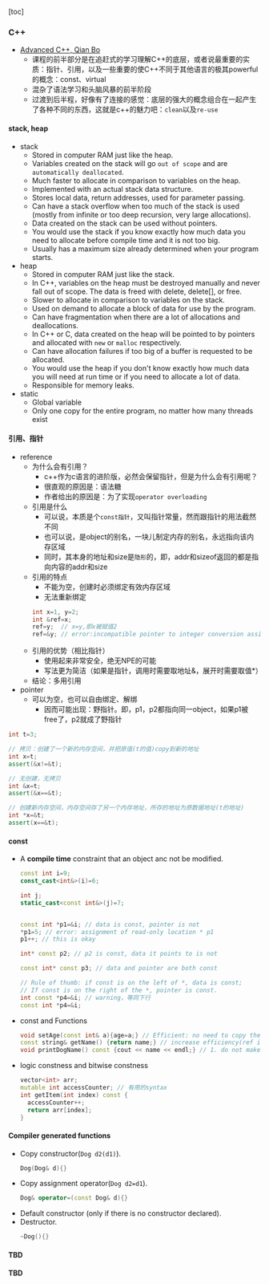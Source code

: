 [toc]
### C++ 
- [Advanced C++, Qian Bo](https://www.youtube.com/playlist?list=PLE28375D4AC946CC3)
  - 课程的前半部分是在追赶式的学习理解C++的底层，或者说最重要的实质：指针、引用，以及一些重要的使C++不同于其他语言的极其powerful的概念：const、virtual
  - 混杂了语法学习和头脑风暴的前半阶段
  - 过渡到后半程，好像有了连接的感觉：底层的强大的概念组合在一起产生了各种不同的东西，这就是c++的魅力吧：`clean`以及`re-use`

#### stack, heap
- stack
  - Stored in computer RAM just like the heap.
  - Variables created on the stack will go `out of scope` and are `automatically deallocated`.
  - Much faster to allocate in comparison to variables on the heap.
  - Implemented with an actual stack data structure.
  - Stores local data, return addresses, used for parameter passing.
  - Can have a stack overflow when too much of the stack is used (mostly from infinite or too deep recursion, very large allocations).
  - Data created on the stack can be used without pointers.
  - You would use the stack if you know exactly how much data you need to allocate before compile time and it is not too big.
  - Usually has a maximum size already determined when your program starts.
- heap
  - Stored in computer RAM just like the stack.
  - In C++, variables on the heap must be destroyed manually and never fall out of scope. The data is freed with delete, delete[], or free.
  - Slower to allocate in comparison to variables on the stack.
  - Used on demand to allocate a block of data for use by the program.
  - Can have fragmentation when there are a lot of allocations and deallocations.
  - In C++ or C, data created on the heap will be pointed to by pointers and allocated with `new` or `malloc` respectively.
  - Can have allocation failures if too big of a buffer is requested to be allocated.
  - You would use the heap if you don't know exactly how much data you will need at run time or if you need to allocate a lot of data.
  - Responsible for memory leaks.
- static
  - Global variable
  - Only one copy for the entire program, no matter how many threads exist
#### 引用、指针
- reference
  - 为什么会有引用？
    - c++作为c语言的进阶版，必然会保留指针，但是为什么会有引用呢？
    - 很直观的原因是：语法糖
    - 作者给出的原因是：为了实现`operator overloading`
  - 引用是什么
    - 可以说，本质是个`const指针`，又叫指针常量，然而跟指针的用法截然不同
    - 也可以说，是object的别名，一块儿制定内存的别名，永远指向该内存区域
    - 同时，其本身的地址和size是`隐形`的，即，addr和sizeof返回的都是指向内容的addr和size
  - 引用的特点
    - 不能为空，创建时必须绑定有效内存区域
    - 无法重新绑定
    ```cpp
    int x=1, y=2;
    int &ref=x;
    ref=y;  // x=y,即x被赋值2
    ref=&y; // error:incompatible pointer to integer conversion assigning to 'int' from 'int *'
    ```
  - 引用的优势（相比指针）
    - 使用起来非常安全，绝无NPE的可能
    - 写法更为简洁（如果是指针，调用时需要取地址&，展开时需要取值*）
  - 结论：多用引用
- pointer
  - 可以为空，也可以自由绑定、解绑
    - 因而可能出现：野指针。即，p1，p2都指向同一object，如果p1被free了，p2就成了野指针
```cpp
int t=3;

// 拷贝：创建了一个新的内存空间，并把原值(t的值)copy到新的地址
int x=t;
assert(&x!=&t);

// 无创建，无拷贝
int &x=t;
assert(&x==&t);

// 创建新内存空间，内存空间存了另一个内存地址，所存的地址为原数据地址(t的地址)
int *x=&t;
assert(x==&t);
```
#### const
- A **compile time** constraint that an object anc not be modified.
  ```cpp
  const int i=9;
  const_cast<int&>(i)=6;

  int j;
  static_cast<const int&>(j)=7;


  const int *p1=&i; // data is const, pointer is not
  *p1=5; // error: assignment of read-only location * p1
  p1++; // this is okay

  int* const p2; // p2 is const, data it points to is not

  const int* const p3; // data and pointer are both const

  // Rule of thumb: if const is on the left of *, data is const;
  // If const is on the right of the *, pointer is const.
  int const *p4=&i; // warning，等同下行
  const int *p4=&i;

  ```
- const and Functions
  ```cpp
  void setAge(const int& a){age=a;} // Efficient: no need to copy the data, just pass the reference and protect the caller's data(by const)
  const string& getName() {return name;} // increase efficiency(ref is smaller in size than the copy of string) and protect callee's data(by const)
  void printDogName() const {cout << name << endl;} // 1. do not make any changes to member variables; 2. can only call another const functions inside the body.
  ```
- logic constness and bitwise constness
  ```cpp
  vector<int> arr;
  mutable int accessCounter; // 有用的syntax
  int getItem(int index) const {
    accessCounter++;
    return arr[index];
  }
  ```
#### Compiler generated functions
- Copy constructor(`Dog d2(d1)`).
  ```cpp
  Dog(Dog& d){}
  ```
- Copy assignment operator(`Dog d2=d1`).
  ```cpp
  Dog& operator=(const Dog& d){}
  ```
- Default constructor (only if there is no constructor declared).
- Destructor.
  ```cpp
  ~Dog(){}
  ```
#### TBD
#### TBD